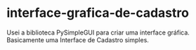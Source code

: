 # interface-grafica-de-cadastro
Usei a biblioteca PySimpleGUI para criar uma interface gráfica.
Basicamente uma Interface de Cadastro simples.
